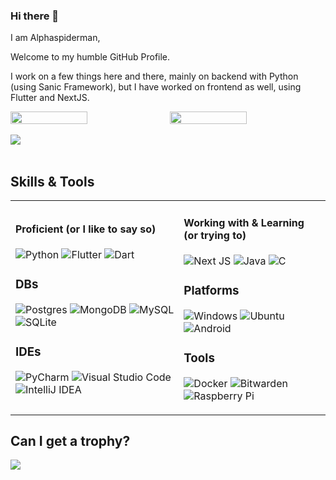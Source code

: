 ### Hi there 👋

I am Alphaspiderman,

Welcome to my humble GitHub Profile.

I work on a few things here and there, mainly on backend with Python (using Sanic Framework), but I have worked on frontend as well, using Flutter and NextJS.

<div>
  <a href="https://alphaspiderman.dev/">
    <div style="display: flex; justify-content: space-between; width: 100%;">
      <img src="https://github-readme-stats.vercel.app/api?username=Alphaspiderman&show_icons=true&theme=dark&hide_border=true&hide=stars&card_width=495" style="width: 49.5%;" />
      <img src="https://github-readme-streak-stats.herokuapp.com/?user=Alphaspiderman&theme=dark&hide_border=true" style="width: 49.5%;" />
    </div>
  </a>
</div>
<br/>
<div>
  <a href="https://alphaspiderman.dev/">
    <img src="https://github-readme-stats.vercel.app/api/top-langs/?username=Alphaspiderman&theme=dark&show_icons=true&hide_border=true&layout=donut&langs_count=10&size_weight=0.2&count_weight=0.8" />
  </a>
</div>

<br/>
<div>

## Skills & Tools

<table>
  <tr>
    <td>

#### Proficient (or I like to say so)

![Python](https://img.shields.io/badge/python-3670A0?style=for-the-badge&logo=python&logoColor=ffdd54)
![Flutter](https://img.shields.io/badge/Flutter-02569B?style=for-the-badge&logo=flutter&logoColor=fff)
![Dart](https://img.shields.io/badge/Dart-0175C2?style=for-the-badge&logo=dart&logoColor=fff)

### DBs

![Postgres](https://img.shields.io/badge/postgres-%23316192.svg?style=for-the-badge&logo=postgresql&logoColor=white)
![MongoDB](https://img.shields.io/badge/MongoDB-%234ea94b.svg?style=for-the-badge&logo=mongodb&logoColor=white)
![MySQL](https://img.shields.io/badge/mysql-4479A1.svg?style=for-the-badge&logo=mysql&logoColor=white)
![SQLite](https://img.shields.io/badge/sqlite-%2307405e.svg?style=for-the-badge&logo=sqlite&logoColor=white)

### IDEs

![PyCharm](https://img.shields.io/badge/pycharm-143?style=for-the-badge&logo=pycharm&logoColor=black&color=black&labelColor=green)
![Visual Studio Code](https://img.shields.io/badge/Visual%20Studio%20Code-0078d7.svg?style=for-the-badge&logo=visual-studio-code&logoColor=white)
![IntelliJ IDEA](https://img.shields.io/badge/IntelliJ%20IDEA-000000.svg?style=for-the-badge&logo=intellij-idea&logoColor=white)

  </td>
  <td>

#### Working with & Learning (or trying to)

![Next JS](https://img.shields.io/badge/Next-black?style=for-the-badge&logo=next.js&logoColor=white)
![Java](https://img.shields.io/badge/java-%23ED8B00.svg?style=for-the-badge&logo=java&logoColor=fff)
![C](https://img.shields.io/badge/c-%2300599C.svg?style=for-the-badge&logo=c&logoColor=white)

<!-- ![HTML5](https://img.shields.io/badge/html5-%23E34F26.svg?style=for-the-badge&logo=html5&logoColor=white)
![Javascript](https://img.shields.io/badge/-Javascript-000?style=for-the-badge&logo=javascript&color=151515) -->

### Platforms

![Windows](https://img.shields.io/badge/Windows-0078D6?style=for-the-badge&logo=windows&logoColor=white)
![Ubuntu](https://img.shields.io/badge/Ubuntu-E95420?style=for-the-badge&logo=ubuntu&logoColor=white)
![Android](https://img.shields.io/badge/Android-3DDC84?style=for-the-badge&logo=android&logoColor=white)

### Tools

![Docker](https://img.shields.io/badge/Docker-2496ED?style=for-the-badge&logo=docker&logoColor=fff)
![Bitwarden](https://img.shields.io/badge/Bitwarden-175DDC?style=for-the-badge&logo=bitwarden&logoColor=fff)
![Raspberry Pi](https://img.shields.io/badge/Raspberry%20Pi-A22846?style=for-the-badge&logo=raspberry%20pi&logoColor=fff)

<!-- ![Pi-hole](https://img.shields.io/badge/Pi--hole-96060C?style=for-the-badge&logo=pi-hole&logoColor=fff) -->

</td>
</tr>
</table>

</div>

## Can I get a trophy?

![](https://github-profile-trophy.vercel.app/?username=Alphaspiderman&theme=radical&no-frame=true&no-bg=false&margin-w=4)

